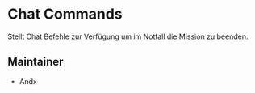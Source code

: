 # Chat Commands

Stellt Chat Befehle zur Verfügung um im Notfall die Mission zu beenden.

## Maintainer

- Andx
